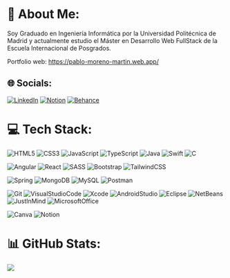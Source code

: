 # 💫 About Me:
Soy Graduado en Ingeniería Informática por la Universidad Politécnica de Madrid y actualmente estudio el Máster en Desarrollo Web FullStack de la Escuela Internacional de Posgrados.

Portfolio web: https://pablo-moreno-martin.web.app/


## 🌐 Socials:
[![LinkedIn](https://img.shields.io/badge/LinkedIn-%230077B5.svg?style=for-the-badge&logo=linkedin&logoColor=white)](https://linkedin.com/in/pablomorenom) 
[![Notion](https://img.shields.io/badge/Notion-%23000000.svg?style=for-the-badge&logo=notion&logoColor=white)](https://quill-spark-3af.notion.site/CV-Pablo-Moreno-Mart-n-68686053b8e94ec2bab3244ed01616a6)
[![Behance](https://img.shields.io/badge/Behance-1769ff?style=for-the-badge&logo=behance&logoColor=white)](https://behance.net/pablomorenomartin) 

# 💻 Tech Stack:
![HTML5](https://img.shields.io/badge/html5-%23E34F26.svg?style=for-the-badge&logo=html5&logoColor=white) 
![CSS3](https://img.shields.io/badge/css3-%231572B6.svg?style=for-the-badge&logo=css3&logoColor=white) 
![JavaScript](https://img.shields.io/badge/javascript-%23323330.svg?style=for-the-badge&logo=javascript&logoColor=%23F7DF1E) 
![TypeScript](https://shields.io/badge/TypeScript-3178C6?logo=TypeScript&logoColor=FFF&style=for-the-badge) 
![Java](https://img.shields.io/badge/java-%23ED8B00.svg?style=for-the-badge&logo=java&logoColor=white) 
![Swift](https://img.shields.io/badge/swift-F54A2A?style=for-the-badge&logo=swift&logoColor=white) 
![C](https://img.shields.io/badge/c-%2300599C.svg?style=for-the-badge&logo=c&logoColor=white) 

![Angular](https://img.shields.io/badge/Angular-DD0031?style=for-the-badge&logo=angular&logoColor=white)
![React](https://img.shields.io/badge/React-%2300C4CC?style=for-the-badge&logo=react&logoColor=white)
![SASS](https://img.shields.io/badge/SASS-hotpink.svg?style=for-the-badge&logo=SASS&logoColor=white) 
![Bootstrap](https://img.shields.io/badge/bootstrap-%23563D7C.svg?style=for-the-badge&logo=bootstrap&logoColor=white) 
![TailwindCSS](https://img.shields.io/badge/tailwindcss-%2338B2AC.svg?style=for-the-badge&logo=tailwind-css&logoColor=white) 

![Spring](https://img.shields.io/badge/spring-%236DB33F.svg?style=for-the-badge&logo=spring&logoColor=white) 
![MongoDB](https://img.shields.io/badge/MongoDB-%234ea94b.svg?style=for-the-badge&logo=mongodb&logoColor=white) 
![MySQL](https://img.shields.io/badge/mysql-%2300f.svg?style=for-the-badge&logo=mysql&logoColor=white)
![Postman](https://img.shields.io/badge/Postman-FF6C37?style=for-the-badge&logo=postman&logoColor=white)

![Git](https://img.shields.io/badge/-Git-red?style=for-the-badge&logo=git&logoColor=white)
![VisualStudioCode](https://img.shields.io/badge/-Visual%20Studio%20Code-blue?style=for-the-badge&logo=visualstudiocode&logoColor=white)
![Xcode](https://img.shields.io/badge/-Xcode-informational?style=for-the-badge&logo=xcode&logoColor=white)
![AndroidStudio](https://img.shields.io/badge/-Android%20Studio-green?style=for-the-badge&logo=androidstudio&logoColor=white)
![Eclipse](https://img.shields.io/badge/-Eclipse-blueviolet?style=for-the-badge&logo=eclipse&logoColor=white)
![NetBeans](https://img.shields.io/badge/-NetBeans-orange?style=for-the-badge&logo=apache-netbeans-ide&logoColor=white)
![JustInMind](https://img.shields.io/badge/-JustInMind-inactive?style=for-the-badge&logo=justinmind&logoColor=white)
![MicrosoftOffice](https://img.shields.io/badge/-Microsoft%20Office-blue?style=for-the-badge&logo=microsoft-office&logoColor=white)

![Canva](https://img.shields.io/badge/Canva-%2300C4CC.svg?style=for-the-badge&logo=Canva&logoColor=white) 
![Notion](https://img.shields.io/badge/Notion-%23000000.svg?style=for-the-badge&logo=notion&logoColor=white) 

# 📊 GitHub Stats:
![](https://github-readme-stats.vercel.app/api/top-langs/?username=99pmore&theme=nord&hide_border=true&include_all_commits=false&count_private=false&layout=compact)
